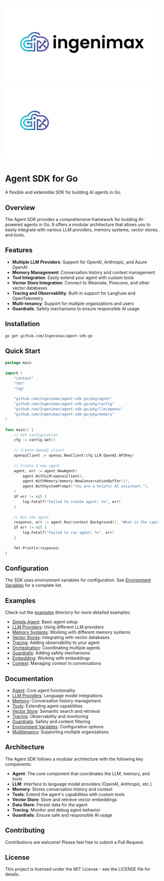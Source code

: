 # ![Ingenimax](/docs/img/logo-header.png#gh-light-mode-only) ![Ingenimax](/docs/img/logo-header-inverted.png#gh-dark-mode-only)

# Agent SDK for Go

A flexible and extensible SDK for building AI agents in Go.

## Overview

The Agent SDK provides a comprehensive framework for building AI-powered agents in Go. It offers a modular architecture that allows you to easily integrate with various LLM providers, memory systems, vector stores, and tools.

## Features

- **Multiple LLM Providers**: Support for OpenAI, Anthropic, and Azure OpenAI
- **Memory Management**: Conversation history and context management
- **Tool Integration**: Easily extend your agent with custom tools
- **Vector Store Integration**: Connect to Weaviate, Pinecone, and other vector databases
- **Tracing and Observability**: Built-in support for Langfuse and OpenTelemetry
- **Multi-tenancy**: Support for multiple organizations and users
- **Guardrails**: Safety mechanisms to ensure responsible AI usage

## Installation

```bash
go get github.com/Ingenimax/agent-sdk-go
```

## Quick Start

```go
package main

import (
	"context"
	"fmt"
	"log"

	"github.com/Ingenimax/agent-sdk-go/pkg/agent"
	"github.com/Ingenimax/agent-sdk-go/pkg/config"
	"github.com/Ingenimax/agent-sdk-go/pkg/llm/openai"
	"github.com/Ingenimax/agent-sdk-go/pkg/memory"
)

func main() {
	// Get configuration
	cfg := config.Get()

	// Create OpenAI client
	openaiClient := openai.NewClient(cfg.LLM.OpenAI.APIKey)

	// Create a new agent
	agent, err := agent.NewAgent(
		agent.WithLLM(openaiClient),
		agent.WithMemory(memory.NewConversationBuffer()),
		agent.WithSystemPrompt("You are a helpful AI assistant."),
	)
	if err != nil {
		log.Fatalf("Failed to create agent: %v", err)
	}

	// Run the agent
	response, err := agent.Run(context.Background(), "What is the capital of France?")
	if err != nil {
		log.Fatalf("Failed to run agent: %v", err)
	}

	fmt.Println(response)
}
```

## Configuration

The SDK uses environment variables for configuration. See [Environment Variables](docs/environment_variables.md) for a complete list.

## Examples

Check out the [examples](cmd/examples) directory for more detailed examples:

- [Simple Agent](cmd/examples/simple_agent): Basic agent setup
- [LLM Providers](cmd/examples/llm): Using different LLM providers
- [Memory Systems](cmd/examples/memory): Working with different memory systems
- [Vector Stores](cmd/examples/vectorstore): Integrating with vector databases
- [Tracing](cmd/examples/tracing): Adding observability to your agent
- [Orchestration](cmd/examples/orchestration): Coordinating multiple agents
- [Guardrails](cmd/examples/guardrails): Adding safety mechanisms
- [Embedding](cmd/examples/embedding): Working with embeddings
- [Context](cmd/examples/context): Managing context in conversations

## Documentation

- [Agent](docs/agent.md): Core agent functionality
- [LLM Providers](docs/llm.md): Language model integrations
- [Memory](docs/memory.md): Conversation history management
- [Tools](docs/tools.md): Extending agent capabilities
- [Vector Store](docs/vectorstore.md): Semantic search and retrieval
- [Tracing](docs/tracing.md): Observability and monitoring
- [Guardrails](docs/guardrails.md): Safety and content filtering
- [Environment Variables](docs/environment_variables.md): Configuration options
- [Multitenancy](docs/multitenancy.md): Supporting multiple organizations

## Architecture

The Agent SDK follows a modular architecture with the following key components:

- **Agent**: The core component that coordinates the LLM, memory, and tools
- **LLM**: Interface to language model providers (OpenAI, Anthropic, etc.)
- **Memory**: Stores conversation history and context
- **Tools**: Extend the agent's capabilities with custom tools
- **Vector Store**: Store and retrieve vector embeddings
- **Data Store**: Persist data for the agent
- **Tracing**: Monitor and debug agent behavior
- **Guardrails**: Ensure safe and responsible AI usage

## Contributing

Contributions are welcome! Please feel free to submit a Pull Request.

## License

This project is licensed under the MIT License - see the LICENSE file for details.
